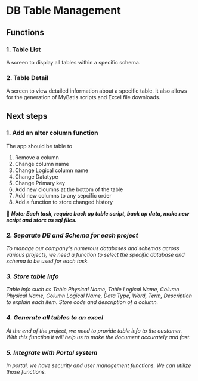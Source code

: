 # DB Table Management
## Functions
### 1. Table List
A screen to display all tables within a specific schema.
### 2. Table Detail
A screen to view detailed information about a specific table. It also allows for the generation of MyBatis scripts and Excel file downloads.

## Next steps
### 1. Add an alter column function
The app should be table to 
1. Remove a column
1. Change column name
2. Change Logical column name
3. Change Datatype
4. Change Primary key
5. Add new cloumns at the bottom of the table
6. Add new columns to any sepcific order
7. Add a function to store changed history

:memo: **<em> Note: Each task, require back up table script, back up data, make new script and store as sql files.<em>**

### 2. Separate DB and Schema for each project
To manage our company's numerous databases and schemas across various projects, we need a function to select the specific database and schema to be used for each task.
### 3. Store table info
Table info such as Table Physical Name, Table Logical Name, Column Physical Name, Column Logical Name, Data Type, Word, Term, Description to explain each item.
Store code and description of a column.
### 4. Generate all tables to an excel
At the end of the project, we need to provide table info to the customer. With this function it will help us to make the document accurately and fast.
### 5. Integrate with Portal system
In portal, we have security and user management functions. We can utilize those functions.
